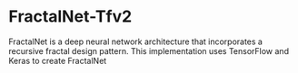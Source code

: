 # FractalNet-Tfv2
FractalNet is a deep neural network architecture that incorporates a recursive fractal design pattern. This implementation uses TensorFlow and Keras to create FractalNet
